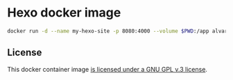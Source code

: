 Hexo docker image
=================

~~~bash
docker run -d --name my-hexo-site -p 8080:4000 --volume $PWD:/app alvarium/hexo
~~~

License
-------

This docker container image [is licensed under a GNU GPL v.3 license][license].

[license]: ./LICENSE
